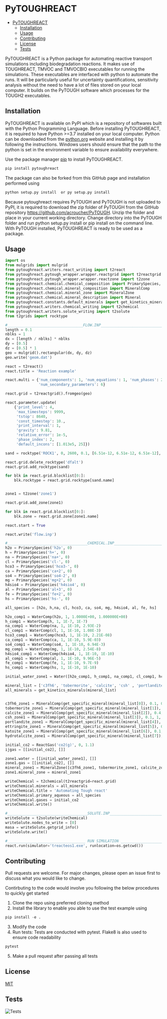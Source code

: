 # PyTOUGHREACT


- [PyTOUGHREACT](#pytoughreact)
  - [Installation](#installation)
  - [Usage](#usage)
  - [Contributing](#contributing)
  - [License](#license)
  - [Tests](#tests)


PyTOUGHREACT is a Python package for automating reactive transport simulations including biodegradation reactions.
It makes use of TOUGHREACT, TMVOC and TMVOCBIO executables for running the simulations. These executables are interfaced
with python to automate the runs. It will be particularly useful for uncertainty quantifications, sensitivity 
analysis without the need to have a lot of files stored on your local computer. It builds on the PyTOUGH software which processes for the TOUGH2 executables.

## Installation

PyTOUGHREACT is available on PyPI which is a repository of softwares built with the Python Programming Language. Before installing PyTOUGHREACT, it is required to have Python >=3.7 installed on your local computer. Python can be downloaded from the [python.org](python.org) website and installing it by following the instructions. Windows users should ensure that the path to the python is set in the environment variable to ensure availability everywhere.

Use the package manager [pip](https://pip.pypa.io/en/stable/) to install PyTOUGHREACT.

```bash
pip install pytoughreact
```

The package can also be forked from this GitHub page and installation performed using

```bash
python setup.py install  or py setup.py install
```

Because pytoughreact requires PyTOUGH and PyTOUGH is not uploaded to PyPI, it is required to download the zip folder of PyTOUGH from the GitHub repository https://github.com/acroucher/PyTOUGH. Unzip the folder and place in your current working directory. Change directory into the PyTOUGH folder and run python setup.py install or pip install on the command line. With PyTOUGH installed, PyTOUGHREACT is ready to be used as a package.

## Usage

```python
import os
from mulgrids import mulgrid
from pytoughreact.writers.react_writing import t2react
from pytoughreact.pytough_wrapper.wrapper.reactgrid import t2reactgrid
from pytoughreact.pytough_wrapper.wrapper.reactzone import t2zone
from pytoughreact.chemical.chemical_composition import PrimarySpecies, WaterComp, Water, ReactGas
from pytoughreact.chemical.mineral_composition import MineralComp
from pytoughreact.chemical.mineral_zone import MineralZone
from pytoughreact.chemical.mineral_description import Mineral
from pytoughreact.constants.default_minerals import get_kinetics_minerals, get_specific_mineral
from pytoughreact.writers.chemical_writing import t2chemical
from pytoughreact.writers.solute_writing import t2solute
from t2grids import rocktype

#__________________________________FLOW.INP____________________________________________
length = 0.1
nblks = 1
dx = [length / nblks] * nblks
dy = [0.5]
dz = [0.5] * 1
geo = mulgrid().rectangular(dx, dy, dz)
geo.write('geom.dat')

react = t2react()
react.title = 'Reaction example'

react.multi = {'num_components': 1, 'num_equations': 1, 'num_phases': 2,
               'num_secondary_parameters': 6}

react.grid = t2reactgrid().fromgeo(geo)

react.parameter.update(
    {'print_level': 4,
     'max_timesteps': 9999,
     'tstop': 8640,
     'const_timestep': 10.,
     'print_interval': 1,
     'gravity': 9.81,
     'relative_error': 1e-5,
     'phase_index': 2,
     'default_incons': [1.013e5, 25]})

sand = rocktype('ROCK1', 0, 2600, 0.1, [6.51e-12, 6.51e-12, 6.51e-12], 0.0, 952.9)

react.grid.delete_rocktype('dfalt')
react.grid.add_rocktype(sand)

for blk in react.grid.blocklist[0:]:
    blk.rocktype = react.grid.rocktype[sand.name]


zone1 = t2zone('zone1')

react.grid.add_zone(zone1)

for blk in react.grid.blocklist[0:]:
    blk.zone = react.grid.zone[zone1.name]

react.start = True

react.write('flow.inp')

#____________________________________CHEMICAL.INP________________________________________
h2o = PrimarySpecies('h2o', 0)
h = PrimarySpecies('h+', 0)
na = PrimarySpecies('na+', 0)
cl = PrimarySpecies('cl-', 0)
hco3 = PrimarySpecies('hco3-', 0)
ca = PrimarySpecies('ca+2', 0)
so4 = PrimarySpecies('so4-2', 0)
mg = PrimarySpecies('mg+2', 0)
h4sio4 = PrimarySpecies('h4sio4', 0)
al = PrimarySpecies('al+3', 0)
fe = PrimarySpecies('fe+2', 0)
hs = PrimarySpecies('hs-', 0)

all_species = [h2o, h,na, cl, hco3, ca, so4, mg, h4sio4, al, fe, hs]

h2o_comp1 = WaterComp(h2o, 1, 1.0000E+00, 1.000000E+00)
h_comp1 = WaterComp(h, 1, 1E-7, 1E-7)
na_comp1 = WaterComp(na, 1, 1E-10, 2.93E-2)
cl_comp1 = WaterComp(cl, 1, 1E-10, 1.08E-3)
hco3_comp1 = WaterComp(hco3, 1, 1E-10, 2.21E-08)
ca_comp1 = WaterComp(ca, 1, 1E-10, 5.9E-03)
so4_comp1 = WaterComp(so4, 1, 1E-10, 6.94E-3)
mg_comp1 = WaterComp(mg, 1, 1E-10, 2.54E-8)
h4sio4_comp1 = WaterComp(h4sio4, 1, 1E-10, 1E-10)
al_comp1 = WaterComp(al, 1, 1E-10, 9.96E-5)
fe_comp1 = WaterComp(fe, 1, 1E-10, 9.7E-9)
hs_comp1 = WaterComp(hs, 1, 1E-10, 1E-10)

initial_water_zone1 = Water([h2o_comp1, h_comp1, na_comp1, cl_comp1, hco3_comp1, ca_comp1, so4_comp1, mg_comp1, h4sio4_comp1, al_comp1, fe_comp1, hs_comp1], 25, 200)

mineral_list = ['c3fh6', 'tobermorite', 'calcite', 'csh' , 'portlandite', 'ettringite', 'katoite', 'hydrotalcite']
all_minerals = get_kinetics_minerals(mineral_list)


c3fh6_zone1 = MineralComp(get_specific_mineral(mineral_list[0]), 0.1, 0, 0.0E-00, 20000.0, 0)
tobermorite_zone1 = MineralComp(get_specific_mineral(mineral_list[1]), 0.05, 0, 0.0E-00, 20000.0, 0)
calcite_zone1 = MineralComp(get_specific_mineral(mineral_list[2]), 0.4, 1, 0.0E-00, 260.0, 0)
csh_zone1 = MineralComp(get_specific_mineral(mineral_list[3]), 0.1, 1, 0.0E-00, 20000.0, 0)
portlandite_zone1 = MineralComp(get_specific_mineral(mineral_list[4]), 0.1, 1, 0.0E-00, 1540.0, 0)
ettringite_zone1 = MineralComp(get_specific_mineral(mineral_list[5]), 0.1, 1, 0.0E-00, 20000.0, 0)
katoite_zone1 = MineralComp(get_specific_mineral(mineral_list[6]), 0.1, 1, 0.0E-00, 570.0, 0)
hydrotalcite_zone1 = MineralComp(get_specific_mineral(mineral_list[7]), 0.05, 1, 0.0E-00, 1000.0, 0)

initial_co2 = ReactGas('co2(g)', 0, 1.1)
ijgas = [[initial_co2], []]

zone1.water = [[initial_water_zone1], []]
zone1.gas = [[initial_co2], []]
mineral_zone1 = MineralZone([c3fh6_zone1, tobermorite_zone1, calcite_zone1, csh_zone1, portlandite_zone1, ettringite_zone1, katoite_zone1, hydrotalcite_zone1])
zone1.mineral_zone = mineral_zone1

writeChemical = t2chemical(t2reactgrid=react.grid)
writeChemical.minerals = all_minerals
writeChemical.title = 'Automating Tough react'
writeChemical.primary_aqueous = all_species
writeChemical.gases = initial_co2
writeChemical.write()

#____________________________________SOLUTE.INP__________________________________________
writeSolute = t2solute(writeChemical)
writeSolute.nodes_to_write = [0]
masa = writeSolute.getgrid_info()
writeSolute.write()

#___________________________________ RUN SIMULATION ______________________________________
react.run(simulator='treacteos1.exe', runlocation=os.getcwd())


```

## Contributing
Pull requests are welcome. For major changes, please open an issue first to discuss what you would like to change.

Contirbuting to the code would involve you following the below procedures to quickly get started

1. Clone the repo using preferred cloning method
2. Install the library to enable you able to use the test example using

```python
pip install -e .
```
3. Modify the code 
4. Run tests: Tests are conducted with pytest. Flake8 is also used to ensure code readability

```python
pytest
```
5. Make a pull request after passing all tests



## License
[MIT](https://choosealicense.com/licenses/mit/)

## Tests

![Tests](https://github.com/temmy222/PyTOUGHREACT/actions/workflows/tests.yml/badge.svg)